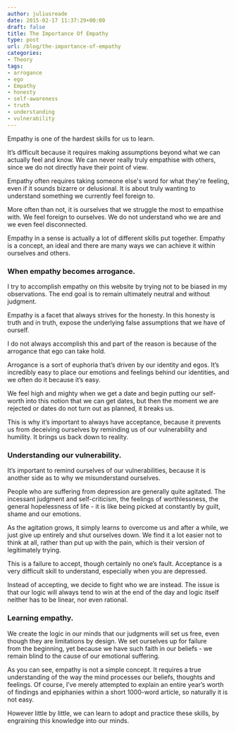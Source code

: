 ```yaml
---
author: juliusreade
date: 2015-02-17 11:37:29+00:00
draft: false
title: The Importance Of Empathy
type: post
url: /blog/the-importance-of-empathy
categories:
- Theory
tags:
- arrogance
- ego
- Empathy
- honesty
- self-awareness
- truth
- understanding
- vulnerability
---
```


Empathy is one of the hardest skills for us to learn.

It’s difficult because it requires making assumptions beyond what we can actually feel and know. We can never really truly empathise with others, since we do not directly have their point of view.

Empathy often requires taking someone else's word for what they're feeling, even if it sounds bizarre or delusional. It is about truly wanting to understand something we currently feel foreign to.

<!-- more -->

More often than not, it is ourselves that we struggle the most to empathise with. We feel foreign to ourselves. We do not understand who we are and we even feel disconnected.

Empathy in a sense is actually a lot of different skills put together. Empathy is a concept, an ideal and there are many ways we can achieve it within ourselves and others.


### When empathy becomes arrogance.


I try to accomplish empathy on this website by trying not to be biased in my observations. The end goal is to remain ultimately neutral and without judgment.

Empathy is a facet that always strives for the honesty. In this honesty is truth and in truth, expose the underlying false assumptions that we have of ourself.

I do not always accomplish this and part of the reason is because of the arrogance that ego can take hold.

Arrogance is a sort of euphoria that’s driven by our identity and egos. It’s incredibly easy to place our emotions and feelings behind our identities, and we often do it because it’s easy.

We feel high and mighty when we get a date and begin putting our self-worth into this notion that we can get dates, but then the moment we are rejected or dates do not turn out as planned, it breaks us.

This is why it’s important to always have acceptance, because it prevents us from deceiving ourselves by reminding us of our vulnerability and humility. It brings us back down to reality.


### Understanding our vulnerability.


It’s important to remind ourselves of our vulnerabilities, because it is another side as to why we misunderstand ourselves.

People who are suffering from depression are generally quite agitated. The incessant judgment and self-criticism, the feelings of worthlessness, the general hopelessness of life - it is like being picked at constantly by guilt, shame and our emotions.

As the agitation grows, it simply learns to overcome us and after a while, we just give up entirely and shut ourselves down. We find it a lot easier not to think at all, rather than put up with the pain, which is their version of legitimately trying.

This is a failure to accept, though certainly no one’s fault. Acceptance is a very difficult skill to understand, especially when you are depressed.

Instead of accepting, we decide to fight who we are instead. The issue is that our logic will always tend to win at the end of the day and logic itself neither has to be linear, nor even rational.


### Learning empathy.


We create the logic in our minds that our judgments will set us free, even though they are limitations by design. We set ourselves up for failure from the beginning, yet because we have such faith in our beliefs - we remain blind to the cause of our emotional suffering.

As you can see, empathy is not a simple concept. It requires a true understanding of the way the mind processes our beliefs, thoughts and feelings. Of course, I’ve merely attempted to explain an entire year’s worth of findings and epiphanies within a short 1000-word article, so naturally it is not easy.

However little by little, we can learn to adopt and practice these skills, by engraining this knowledge into our minds.
